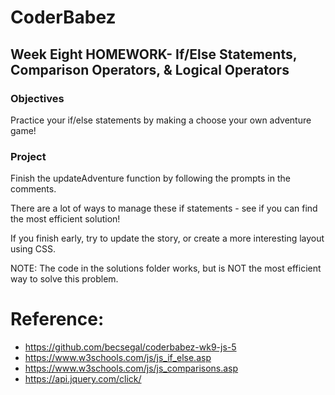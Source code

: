 # CoderBabez

##  Week Eight HOMEWORK- If/Else Statements, Comparison Operators, & Logical Operators

### Objectives
Practice your if/else statements by making a choose your own adventure game!

### Project

Finish the updateAdventure function by following the prompts in the comments.

There are a lot of ways to manage these if statements - see if you can find the most efficient solution!

If you finish early, try to update the story, or create a more interesting layout using CSS.

NOTE: The code in the solutions folder works, but is NOT the most efficient way to solve this problem.

# Reference:

* https://github.com/becsegal/coderbabez-wk9-js-5
* https://www.w3schools.com/js/js_if_else.asp
* https://www.w3schools.com/js/js_comparisons.asp
* https://api.jquery.com/click/

